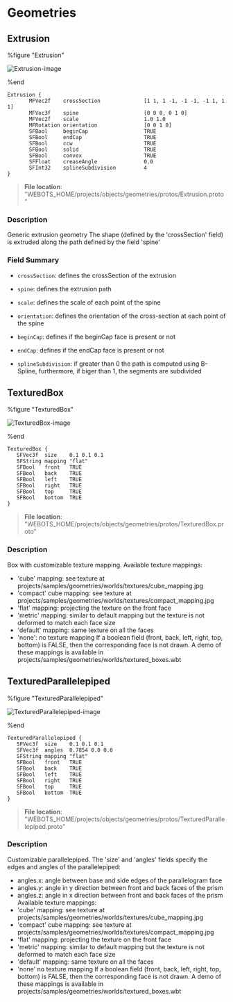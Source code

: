 # Geometries

## Extrusion

%figure "Extrusion"

![Extrusion-image](images/objects/geometries/Extrusion/model.png)

%end

```
Extrusion {
       MFVec2f    crossSection              [1 1, 1 -1, -1 -1, -1 1, 1 1]   
       MFVec3f    spine                     [0 0 0, 0 1 0]                  
       MFVec2f    scale                     1.0 1.0                         
       MFRotation orientation               [0 0 1 0]                       
       SFBool     beginCap                  TRUE                            
       SFBool     endCap                    TRUE                            
       SFBool     ccw                       TRUE
       SFBool     solid                     TRUE
       SFBool     convex                    TRUE
       SFFloat    creaseAngle               0.0
       SFInt32    splineSubdivision         4                               
}
```

> **File location**: "WEBOTS\_HOME/projects/objects/geometries/protos/Extrusion.proto"

### Description

Generic extrusion geometry
The shape (defined by the 'crossSection' field) is extruded along
the path defined by the field 'spine'

### Field Summary

- `crossSection`: defines the crossSection of the extrusion

- `spine`: defines the extrusion path

- `scale`: defines the scale of each point of the spine

- `orientation`: defines the orientation of the cross-section at each point of the spine

- `beginCap`: defines if the beginCap face is present or not

- `endCap`: defines if the endCap face is present or not

- `splineSubdivision`: if greater than 0 the path is computed using B-Spline, furthermore, if biger than 1, the segments are subdivided

## TexturedBox

%figure "TexturedBox"

![TexturedBox-image](images/objects/geometries/TexturedBox/model.png)

%end

```
TexturedBox {
   SFVec3f  size    0.1 0.1 0.1
   SFString mapping "flat"
   SFBool   front   TRUE
   SFBool   back    TRUE
   SFBool   left    TRUE
   SFBool   right   TRUE
   SFBool   top     TRUE
   SFBool   bottom  TRUE
}
```

> **File location**: "WEBOTS\_HOME/projects/objects/geometries/protos/TexturedBox.proto"

### Description

Box with customizable texture mapping.
Available texture mappings:
- 'cube' mapping: see texture at projects/samples/geometries/worlds/textures/cube_mapping.jpg
- 'compact' cube mapping: see texture at projects/samples/geometries/worlds/textures/compact_mapping.jpg
- 'flat' mapping: projecting the texture on the front face
- 'metric' mapping: similar to default mapping but the texture is not deformed to match each face size
- 'default' mapping: same texture on all the faces
- 'none': no texture mapping
If a boolean field (front, back, left, right, top, bottom) is FALSE, then the corresponding face is not
drawn.
A demo of these mappings is available in projects/samples/geometries/worlds/textured_boxes.wbt

## TexturedParallelepiped

%figure "TexturedParallelepiped"

![TexturedParallelepiped-image](images/objects/geometries/TexturedParallelepiped/model.png)

%end

```
TexturedParallelepiped {
   SFVec3f  size    0.1 0.1 0.1
   SFVec3f  angles  0.7854 0.0 0.0
   SFString mapping "flat"
   SFBool   front   TRUE
   SFBool   back    TRUE
   SFBool   left    TRUE
   SFBool   right   TRUE
   SFBool   top     TRUE
   SFBool   bottom  TRUE
}
```

> **File location**: "WEBOTS\_HOME/projects/objects/geometries/protos/TexturedParallelepiped.proto"

### Description

Customizable parallelepiped.
The 'size' and 'angles' fields specify the edges and angles of the parallelepiped:
- angles.x: angle between base and side edges of the parallelogram face
- angles.y: angle in y direction between front and back faces of the prism
- angles.z: angle in x direction between front and back faces of the prism
Available texture mappings:
- 'cube' mapping: see texture at projects/samples/geometries/worlds/textures/cube_mapping.jpg
- 'compact' cube mapping: see texture at projects/samples/geometries/worlds/textures/compact_mapping.jpg
- 'flat' mapping: projecting the texture on the front face
- 'metric' mapping: similar to default mapping but the texture is not deformed to match each face size
- 'default' mapping: same texture on all the faces
- 'none' no texture mapping
If a boolean field (front, back, left, right, top, bottom) is FALSE, then the corresponding face is not
drawn.
A demo of these mappings is available in projects/samples/geometries/worlds/textured_boxes.wbt

